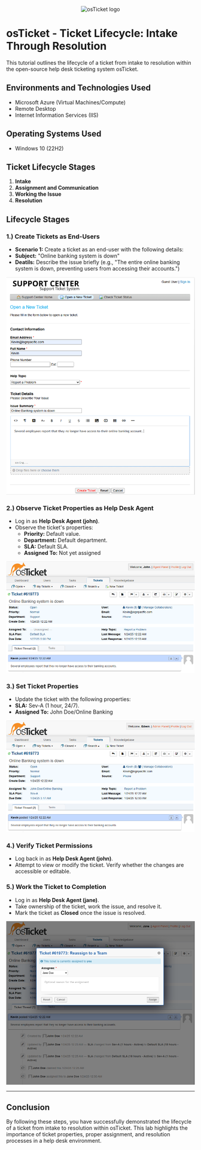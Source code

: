 <p align="center">
<img src="https://i.imgur.com/Clzj7Xs.png" alt="osTicket logo"/>
</p>

<h1>osTicket - Ticket Lifecycle: Intake Through Resolution</h1>
This tutorial outlines the lifecycle of a ticket from intake to resolution within the open-source help desk ticketing system osTicket.<br />

<h2>Environments and Technologies Used</h2>

- Microsoft Azure (Virtual Machines/Compute)
- Remote Desktop
- Internet Information Services (IIS)

<h2>Operating Systems Used</h2>

- Windows 10</b> (22H2)

<h2>Ticket Lifecycle Stages</h2>

1. **Intake**
2. **Assignment and Communication**
3. **Working the Issue**
4.  **Resolution**

<h2>Lifecycle Stages</h2>

<h3>1.) Create Tickets as End-Users</h3>

- **Scenario 1:** Create a ticket as an end-user with the following details:
-  **Subject:** "Online banking system is down"
-  **Deatils:** Describe the issue briefly (e.g., "The entire online banking system is down, preventing users from accessing their accounts.")
  
![image](https://github.com/Edwin387/ticket-lifecycle/blob/main/shot%2049.PNG?raw=true)


<h3>2.) Observe Ticket Properties as Help Desk Agent</h3>

- Log in as **Help Desk Agent (john)**.
- Observe the ticket's properties:
  - **Priority:** Default value.
  - **Department:** Default department.
  - **SLA:** Default SLA.
  - **Assigned To:** Not yet assigned

![image](https://github.com/Edwin387/ticket-lifecycle/blob/main/Shot%2057.PNG?raw=true)

<h3>3.) Set Ticket Properties</h3>

- Update the ticket with the following properties:
-  **SLA:** Sev-A (1 hour, 24/7).
-  **Assigned To:** John Doe/Online Banking

![image](https://github.com/Edwin387/ticket-lifecycle/blob/main/Shot%2061.PNG?raw=true)

<h3>4.) Verify Ticket Permissions</h3>

- Log back in as **Help Desk Agent (john)**.
- Attempt to view or modify the ticket. Verify whether the changes are accessible or editable. 

<h3>5.) Work the Ticket to Completion</h3>

- Log in as **Help Desk Agent (jane)**.
- Take ownership of the ticket, work the issue, and resolve it.
- Mark the ticket as **Closed** once the issue is resolved.

![image](https://github.com/Edwin387/ticket-lifecycle/blob/main/Shot%2052.PNG?raw=true)

---

<h2>Conclusion</h2>

By following these steps, you have successfully demonstrated the lifecycle of a ticket from intake to resolution within osTicket. This lab highlights the importance of ticket properties, proper assignment, and resolution processes in a help desk environment. 

